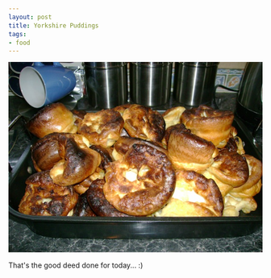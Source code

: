 ```yaml
---
layout: post
title: Yorkshire Puddings
tags:
- food
---
```


<img
  src="/images/2010/yorkshires.jpg"
  alt="Yorkshires!!!"
  title="Yorkshires!!!"
  class="center border" />

That's the good deed done for today... :)
